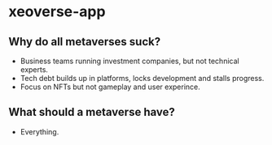 # xeoverse-app

## Why do all metaverses suck? 

- Business teams running investment companies, but not technical experts.
- Tech debt builds up in platforms, locks development and stalls progress.
- Focus on NFTs but not gameplay and user experince.

## What should a metaverse have?
- Everything.
